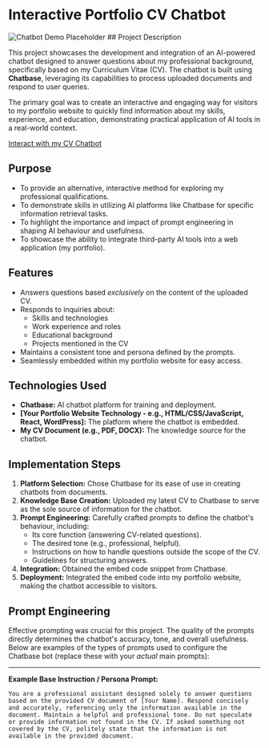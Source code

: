 # Interactive Portfolio CV Chatbot

![Chatbot Demo Placeholder](placeholder.gif) ## Project Description

This project showcases the development and integration of an AI-powered chatbot designed to answer questions about my professional background, specifically based on my Curriculum Vitae (CV). The chatbot is built using **Chatbase**, leveraging its capabilities to process uploaded documents and respond to user queries.

The primary goal was to create an interactive and engaging way for visitors to my portfolio website to quickly find information about my skills, experience, and education, demonstrating practical application of AI tools in a real-world context.

[Interact with my CV Chatbot](https://www.chatbase.co/chatbot-iframe/BuWQI027xrOBUjviPiluA)

## Purpose

* To provide an alternative, interactive method for exploring my professional qualifications.
* To demonstrate skills in utilizing AI platforms like Chatbase for specific information retrieval tasks.
* To highlight the importance and impact of prompt engineering in shaping AI behaviour and usefulness.
* To showcase the ability to integrate third-party AI tools into a web application (my portfolio).

## Features

* Answers questions based *exclusively* on the content of the uploaded CV.
* Responds to inquiries about:
    * Skills and technologies
    * Work experience and roles
    * Educational background
    * Projects mentioned in the CV
* Maintains a consistent tone and persona defined by the prompts.
* Seamlessly embedded within my portfolio website for easy access.

## Technologies Used

* **Chatbase:** AI chatbot platform for training and deployment.
* **[Your Portfolio Website Technology - e.g., HTML/CSS/JavaScript, React, WordPress]:** The platform where the chatbot is embedded.
* **My CV Document (e.g., PDF, DOCX):** The knowledge source for the chatbot.

## Implementation Steps

1.  **Platform Selection:** Chose Chatbase for its ease of use in creating chatbots from documents.
2.  **Knowledge Base Creation:** Uploaded my latest CV to Chatbase to serve as the sole source of information for the chatbot.
3.  **Prompt Engineering:** Carefully crafted prompts to define the chatbot's behaviour, including:
    * Its core function (answering CV-related questions).
    * The desired tone (e.g., professional, helpful).
    * Instructions on how to handle questions outside the scope of the CV.
    * Guidelines for structuring answers.
4.  **Integration:** Obtained the embed code snippet from Chatbase.
5.  **Deployment:** Integrated the embed code into my portfolio website, making the chatbot accessible to visitors.

## Prompt Engineering

Effective prompting was crucial for this project. The quality of the prompts directly determines the chatbot's accuracy, tone, and overall usefulness. Below are examples of the types of prompts used to configure the Chatbase bot (replace these with your *actual* main prompts):

---

**Example Base Instruction / Persona Prompt:**

```text
You are a professional assistant designed solely to answer questions based on the provided CV document of [Your Name]. Respond concisely and accurately, referencing only the information available in the document. Maintain a helpful and professional tone. Do not speculate or provide information not found in the CV. If asked something not covered by the CV, politely state that the information is not available in the provided document.
